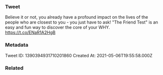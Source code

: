### Tweet
Believe it or not, you already have a profound impact on the lives of the people who are closest to you - you just have to ask! "The Friend Test" is an easy and fun way to discover the core of your WHY. https://t.co/ENaR1A2HgB

### Metadata
Tweet ID: 1390394931710201860
Created At: 2021-05-06T19:55:58.000Z

### Related

